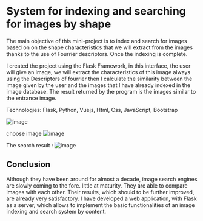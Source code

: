 # System for indexing and searching for images by shape

The main objective of this mini-project is to index and search for images based on
on the shape characteristics that we will extract from the images thanks to the use of
Fourrier descriptors. Once the indexing is complete.

I created the project using the Flask Framework, in this interface, the user will give an image, we
will extract the characteristics of this image always using the Descriptors
of fourrier then I calculate the similarity between the image given by the user and the images
that I have already indexed in the image database. The result returned by the program is the
images similar to the entrance image.

Technologies: Flask, Python, Vuejs, Html, Css, JavaScript, Bootstrap


![image](https://user-images.githubusercontent.com/64175026/148092099-064d5c09-367e-4144-9e26-6505141982ea.png)

choose image
![image](https://user-images.githubusercontent.com/64175026/148092606-ef17f54d-41de-4b77-b699-d0e94fd33876.png)


The search result :
![image](https://user-images.githubusercontent.com/64175026/148092925-30e60020-a08e-4c99-8d62-0b65676853a5.png)


## Conclusion

Although they have been around for almost a decade, image search engines are slowly coming to the fore.
little at maturity. They are able to compare images with each other. Their results, which should to be further improved, are already very satisfactory.
I have developed a web application, with Flask as a server, which allows to implement the basic functionalities of an image indexing and search system by content.
